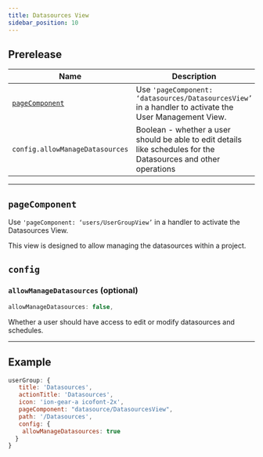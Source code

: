 ```yaml
---
title: Datasources View
sidebar_position: 10
---
```


## Prerelease

|Name|Description|
|---|---|
|[`pageComponent`](#pageComponent)|Use `'pageComponent: ‘datasources/DatasourcesView’` in a handler to activate the User Management View.|
|`config.allowManageDatasources`|Boolean - whether a user should be able to edit details like schedules for the Datasources and other operations|

---

## `pageComponent`

Use `'pageComponent: ‘users/UserGroupView’` in a handler to activate the Datasources View.

This view is designed to allow managing the datasources within a project.

## `config`

### `allowManageDatasources` (optional)

```jsx
allowManageDatasources: false,
```

Whether a user should have access to edit or modify datasources and schedules.

---

## Example

```jsx
userGroup: {
   title: 'Datasources',
   actionTitle: 'Datasources',
   icon: 'ion-gear-a icofont-2x',
   pageComponent: "datasource/DatasourcesView",
   path: '/Datasources',
   config: {
    allowManageDatasources: true
  }
}
```
